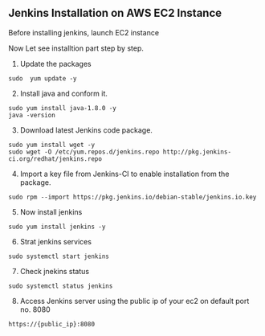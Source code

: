 ## Jenkins Installation on AWS EC2 Instance
 Before installing jenkins, launch EC2 instance
 
 Now Let see installtion part step by step.
 
 1. Update the packages
 
 ```
sudo  yum update -y
 ```
 2. Install java and conform it.
 ```
 sudo yum install java-1.8.0 -y
 java -version
 ```
3. Download latest Jenkins code package.

```
sudo yum install wget -y
sudo wget -O /etc/yum.repos.d/jenkins.repo http://pkg.jenkins-ci.org/redhat/jenkins.repo
```
4. Import a key file from Jenkins-CI to enable installation from the package.
```
sudo rpm --import https://pkg.jenkins.io/debian-stable/jenkins.io.key 
```
5. Now install jenkins
```
sudo yum install jenkins -y
```
6. Strat jenkins services
```
sudo systemctl start jenkins
```
7. Check jnekins status
```
sudo systemctl status jenkins
```
8. Access Jenkins server using the public ip of your ec2 on default port no. 8080
```
https://{public_ip}:8080
```
